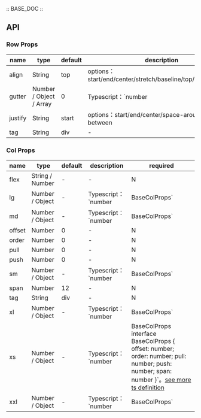 :: BASE_DOC ::

## API

### Row Props

name | type | default | description | required
-- | -- | -- | -- | --
align | String | top | options：start/end/center/stretch/baseline/top/middle/bottom | N
gutter | Number / Object / Array | 0 | Typescript：`number |  GutterObject | Array<GutterObject | number>` `interface GutterObject { xs: number; sm: number; md: number } `。[see more ts definition](https://github.com/Tencent/tdesign-vue-next/tree/develop/src/grid/type.ts) | N
justify | String | start | options：start/end/center/space-around/space-between | N
tag | String | div | \- | N

### Col Props

name | type | default | description | required
-- | -- | -- | -- | --
flex | String / Number | - | \- | N
lg | Number / Object | - | Typescript：`number | BaseColProps` | N
md | Number / Object | - | Typescript：`number | BaseColProps` | N
offset | Number | 0 | \- | N
order | Number | 0 | \- | N
pull | Number | 0 | \- | N
push | Number | 0 | \- | N
sm | Number / Object | - | Typescript：`number | BaseColProps` | N
span | Number | 12 | \- | N
tag | String | div | \- | N
xl | Number / Object | - | Typescript：`number | BaseColProps` | N
xs | Number / Object | - | Typescript：`number | BaseColProps` `interface BaseColProps { offset: number; order: number; pull: number; push: number; span: number }`。[see more ts definition](https://github.com/Tencent/tdesign-vue-next/tree/develop/src/grid/type.ts) | N
xxl | Number / Object | - | Typescript：`number | BaseColProps` | N

